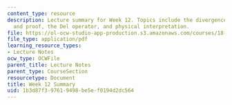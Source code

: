 ```yaml
---
content_type: resource
description: Lecture summary for Week 12. Topics include the divergence theorem, applications
  and proof, the Del operator, and physical interpretation.
file: https://ol-ocw-studio-app-production.s3.amazonaws.com/courses/18-02-multivariable-calculus-fall-2007/1b3d87f397619498be5ef0194d2dc564_lec_week12.pdf
file_type: application/pdf
learning_resource_types:
- Lecture Notes
ocw_type: OCWFile
parent_title: Lecture Notes
parent_type: CourseSection
resourcetype: Document
title: Week 12 Summary
uid: 1b3d87f3-9761-9498-be5e-f0194d2dc564
---
```

